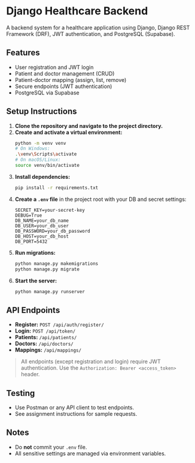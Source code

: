 # Django Healthcare Backend

A backend system for a healthcare application using Django, Django REST Framework (DRF), JWT authentication, and PostgreSQL (Supabase).

## Features
- User registration and JWT login
- Patient and doctor management (CRUD)
- Patient-doctor mapping (assign, list, remove)
- Secure endpoints (JWT authentication)
- PostgreSQL via Supabase

## Setup Instructions

1. **Clone the repository and navigate to the project directory.**
2. **Create and activate a virtual environment:**
   ```bash
   python -m venv venv
   # On Windows:
   .\venv\Scripts\activate
   # On macOS/Linux:
   source venv/bin/activate
   ```
3. **Install dependencies:**
   ```bash
   pip install -r requirements.txt
   ```
4. **Create a `.env` file** in the project root with your DB and secret settings:
   ```env
   SECRET_KEY=your-secret-key
   DEBUG=True
   DB_NAME=your_db_name
   DB_USER=your_db_user
   DB_PASSWORD=your_db_password
   DB_HOST=your_db_host
   DB_PORT=5432
   ```
5. **Run migrations:**
   ```bash
   python manage.py makemigrations
   python manage.py migrate
   ```
6. **Start the server:**
   ```bash
   python manage.py runserver
   ```

## API Endpoints

- **Register:** `POST /api/auth/register/`
- **Login:** `POST /api/token/`
- **Patients:** `/api/patients/`
- **Doctors:** `/api/doctors/`
- **Mappings:** `/api/mappings/`

> All endpoints (except registration and login) require JWT authentication. Use the `Authorization: Bearer <access_token>` header.

## Testing

- Use Postman or any API client to test endpoints.
- See assignment instructions for sample requests.

## Notes
- Do **not** commit your `.env` file.
- All sensitive settings are managed via environment variables. 